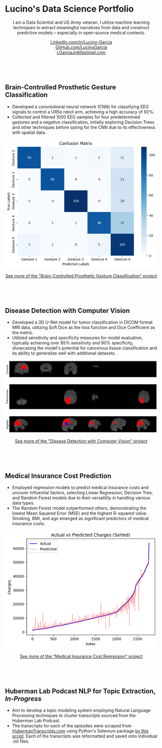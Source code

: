 # Lucino's Data Science Portfolio

<div style="text-align: center;">
  <p>I am a Data Scientist and US Army veteran. I utilize machine learning techniques to extract meaningful narratives from data and construct predictive models – especially in open-source medical contexts.</p>
  <a href="https://www.linkedin.com/in/lucino-garcia/">LinkedIn.com/in/Lucino-Garcia</a> <br>
  <a href="https://github.com/LucinoGarcia">GitHub.com/LucinoGarcia</a> <br>
  <a href="mailto:LGarciaJr@fastmail.com">LGarciaJr@fastmail.com</a>
</div>

<br><br><br>



## Brain-Controlled Prosthetic Gesture Classification
- Developed a convolutional neural network (CNN) for classifying EEG signals to control a UR5e robot arm, achieving a high accuracy of 92%.
- Collected and filtered 1000 EEG samples for four predetermined gestures and a negative classification, initially exploring Decision Trees and other techniques before opting for the CNN due to its effectiveness with spatial data. <br>

[![BME_CM.png](/images/BME_CM.png)](./BCI-Robot-Arm.html)

<p align="center">
  <a href="./BCI-Robot-Arm.html">See more of the "Brain-Controlled Prosthetic Gesture Classification" project</a>
</p>

<br><br><br>



## Disease Detection with Computer Vision
- Developed a 3D U-Net model for tumor classification in DICOM format MRI data, utilizing Soft Dice as the loss function and Dice Coefficient as the metric.
- Utilized sensitivity and specificity measures for model evaluation, typically achieving over 85% sensitivity and 90% specificity, showcasing the model's potential for cancerous tissue classification and its ability to generalize well with additional datasets. <br>

[![3_View.png](/images/3_View.png)](./MRI-CVision.html)

<p align="center">
  <a href="./MRI-CVision.html">See more of the "Disease Detection with Computer Vision" project</a>
</p>

<br><br><br>



## Medical Insurance Cost Prediction

- Employed regression models to predict medical insurance costs and uncover influential factors, selecting Linear Regression, Decision Tree, and Random Forest models due to their versatility in handling various data types.
- The Random Forest model outperformed others, demonstrating the lowest Mean Squared Error (MSE) and the highest R-squared value. Smoking, BMI, and age emerged as significant predictors of medical insurance costs. <br>

[![MedCostReg_Plot.png](/images/MedCostReg_Plot.png)](./Medical_Insurance_Cost.html)

<p align="center">
  <a href="./Medical_Insurance_Cost.html">See more of the "Medical Insurance Cost Regression" project</a>
</p>

<br><br><br>



## Huberman Lab Podcast NLP for Topic Extraction, *In-Progress*
- Aim to develop a topic modeling system employing Natural Language Processing techniques to cluster transcripts sourced from the Huberman Lab Podcast.
- The transcripts for each of the episodes were scraped from [HubermanTranscripts.com](https://www.hubermantranscripts.com/) using Python's Selenium package [by this script](/WebScrape.py). Each of the transcripts was reformatted and saved onto individual .txt files.

<!-- Excel, Dashboard, Transportation -->
<!-- Excel, Dashboard, Coffee -->
<!-- Tableau, Dashboard, Coursera -->
<!-- SQL, YouTube -->

